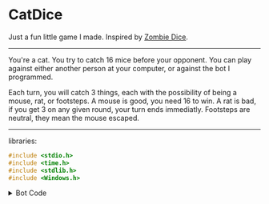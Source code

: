 # CatDice
Just a fun little game I made. Inspired by [Zombie Dice](https://www.amazon.com/Steve-Jackson-Games-SJG-131313/dp/B003IKMR0U).
***
You're a cat. You try to catch 16 mice before your opponent. You can play against either another person at your computer, or against the bot I programmed.

Each turn, you will catch 3 things, each with the possibility of being a mouse, rat, or footsteps. A mouse is good, you need 16 to win. A rat is bad, if you get 3 on any given round, your turn ends immediatly. Footsteps are neutral, they mean the mouse escaped.
***
libraries: 
```c
#include <stdio.h>
#include <time.h>
#include <stdlib.h>
#include <Windows.h>
```

<details>
  <summary>Bot Code</summary>
  This is the code for the bot. Please only read this if you have already beaten the it.
  
  ```c
  int AutoPlayer2() {
    Sleep(1);
    printf("\nCOMPUTER: THINKING");
    Sleep(tempRats);
    if (tempMice > 15 && tempMice > points1) {
        printf("\nCOMPUTER: I WILL WIN");
        Sleep(1);
        return(2);
    }
    else if (tempMice > 7 && tempRats > badRats - 3) {
        printf("\nCOMPUTER: THIS IS LOOKING GOOD");
        Sleep(1);
        return(2);
    }
    else if (tempMice > 2 && tempRats > badRats - 2) {
        printf("\nCOMPUTER: THIS IS OK");
        Sleep(1);
        return(2);
    }
    else if (points2 + tempMice > 15 && points2 + tempMice > points1) {
        printf("COMPUTER: I WILL WIN");
    }
    else {
        printf("\nCOMPUTER: I WILL TRY AGAIN\n");
        Sleep(1);
        return(1);
    }
}
  ```
  
</details>
